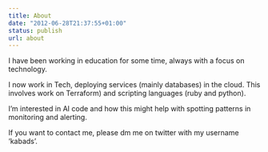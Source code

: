 ```yaml
---
title: About
date: "2012-06-28T21:37:55+01:00"
status: publish
url: about
---
```

I have been working in education for some time, always with a focus on technology.

I now work in Tech, deploying services (mainly databases) in the cloud. This involves work on Terraform) and scripting languages (ruby and python).

I’m interested in AI code and how this might help with spotting patterns in monitoring and alerting.

If you want to contact me, please dm me on twitter with my username ‘kabads’.
